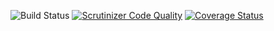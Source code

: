 ![Build Status](https://github.com/simplesamlphp/simplesamlphp-module-negotiate/workflows/CI/badge.svg?branch=master)
[![Scrutinizer Code Quality](https://scrutinizer-ci.com/g/simplesamlphp/simplesamlphp-module-negotiate/badges/quality-score.png?b=master)](https://scrutinizer-ci.com/g/simplesamlphp/simplesamlphp-module-negotiate/?branch=master)
[![Coverage Status](https://codecov.io/gh/simplesamlphp/simplesamlphp-module-negotiate/branch/master/graph/badge.svg)](https://codecov.io/gh/simplesamlphp/simplesamlphp-module-negotiate)
